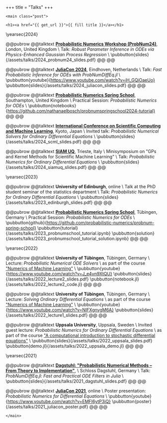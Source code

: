 +++
title = "Talks"
+++

~~~
<main class="post">
~~~

~~~
<h1><a href="{{ get_url }}">{{ fill title }}</a></h1>
~~~

<!-- co-authors: -->


\yearsec{2024}

@@pubrow
@@talktext
    [**Probabilistic Numerics Workshop (ProbNum24)**](https://probnum24.github.io/), London, United Kingdom \\
    Talk: *Robust Parameter Inference in ODEs via Physics-Enhanced Gaussian Process Regression* \\
    \pubbutton{slides}{/assets/talks/2024_probnum24_slides.pdf}
@@
@@

@@pubrow
@@talktext
    [**JuliaCon 2024**](https://juliacon.org/2024/), Eindhoven, Netherlands \\
    Talk: *Fast Probabilistic Inference for ODEs with ProbNumDiffEq.jl* \\
    \pubbutton{youtube}{https://www.youtube.com/watch?v=iH_GQiOaeUo}
    \pubbutton{slides}{/assets/talks/2024_juliacon_slides.pdf}
@@
@@

@@pubrow
@@talktext
    [**Probabilistic Numerics Spring School**](https://probnumschool.org), Southampton, United Kingdom \\
    Practical Session: *Probabilistic Numerics for ODEs* \\
    \pubbutton{notebooks}{https://github.com/nathanaelbosch/probnumspringschool2024-tutorial}
@@
@@

@@pubrow
@@talktext
    [**International Conference on Scientific Computing and Machine Learning**](https://scml.jp), Kyoto, Japan \\
    Invited talk: *Probabilistic Numerical Solvers for Ordinary Differential Equations* \\
    \pubbutton{slides}{/assets/talks/2024_scml_slides.pdf}
@@
@@


@@pubrow
@@talktext
    [**SIAM UQ**](https://www.siam.org/conferences/cm/conference/uq24), Trieste, Italy \\
    Minisymposium on "GPs and Kernel Methods for Scientific Machine Learning" \\
    Talk: *Probabilistic Numerics for Ordinary Differential Equations* \\
    \pubbutton{slides}{/assets/talks/2024_siamuq_slides.pdf}
@@
@@

\yearsec{2023}

@@pubrow
@@talktext
    **University of Edinburgh**, online \\
    Talk at the PhD student seminar of the statistics department \\
    Talk: 
    *Probabilistic Numerics for Ordinary Differential Equations* \\
    \pubbutton{slides}{/assets/talks/2023_edinburgh_slides.pdf}
@@
@@

@@pubrow
@@talktext
    [**Probabilistic Numerics Spring School**](http://probnumschool.org), Tübingen, Germany \\
    Practical Session: *Probabilistic Numerics for ODEs* \\
    \pubbutton{github}{https://github.com/probabilistic-numerics/probnum-spring-school}
    \pubbutton{tutorial}{/assets/talks/2023_probnumschool_tutorial.ipynb}
    \pubbutton{solution}{/assets/talks/2023_probnumschool_tutorial_solution.ipynb}
@@
@@

\yearsec{2022}

@@pubrow
@@talktext
    **University of Tübingen**, Tübingen, Germany \\
    Lecture: *Probabilistic Numerical ODE Solvers* \\
    as part of the course ["Numerics of Machine Learning"](https://github.com/philipphennig/NumericsOfMl) \\
    \pubbutton{youtube}{https://www.youtube.com/watch?v=J_e4vn9XtQU}
    \pubbutton{slides}{/assets/talks/2022_lecture2_slides.pdf}
    \pubbutton{notebook.jl}{/assets/talks/2022_lecture2_code.jl}
@@
@@

@@pubrow
@@talktext
    **University of Tübingen**, Tübingen, Germany \\
    Lecture: *Solving Ordinary Differential Equations* \\
    as part of the course ["Numerics of Machine Learning"](https://github.com/philipphennig/NumericsOfMl) \\
    \pubbutton{youtube}{https://www.youtube.com/watch?v=NIFXgnvgM6A}
    \pubbutton{slides}{/assets/talks/2022_lecture1_slides.pdf}
@@
@@

@@pubrow
@@talktext
    **Uppsala University**, Uppsala, Sweden \\
    Invited guest lecture: *Probabilistic Numerics for Ordinary Differential Equations* \\
    as part of the course ["A computational introduction to stochastic differential equations"](https://github.com/spdes/computational-sde-intro-lecture) \\
    \pubbutton{slides}{/assets/talks/2022_uppsala_slides.pdf}
    \pubbutton{demo.jl}{/assets/talks/2022_uppsala_demo.jl}
@@
@@

<!-- @@pubrow -->
<!-- @@talktext -->
<!--     Aalto -->
<!-- @@ -->
<!-- @@ -->

\yearsec{2021}

@@pubrow
@@talktext
    [**Dagstuhl: "Probabilistic Numerical Methods – From Theory to Implementation"**](https://www.dagstuhl.de/en/seminars/seminar-calendar/seminar-details/21432), \\ Schloss Dagstuhl, Germany \\
    Talk: *ProbNumDiffEq.jl: Fast and Practical ODE Filters in Julia* \\
    \pubbutton{slides}{/assets/talks/2021_dagstuhl_slides.pdf}
@@
@@

@@pubrow
@@talktext
    [**JuliaCon 2021**](https://juliacon.org/2021/), online \\
    Poster presentation: 
    *Probabilistic Numerics for Differential Equations* \\
    \pubbutton{youtube}{https://www.youtube.com/watch?v=EMFl6ytP3iQ}
    \pubbutton{poster}{/assets/talks/2021_juliacon_poster.pdf}
@@
@@

~~~
</main>
~~~
